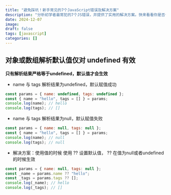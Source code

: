 ```yaml
---
title: "避免踩坑！新手常见的7个JavaScript错误及解决方案"
description: "分析初学者最常犯的7个JS错误，并提供了实用的解决方案。快来看看你是否也在犯这些错误吧"
date: 2024-12-07
image: 
draft: false
tags: [javascript]
categories: []
---
```


## 对象或数组解析默认值仅对 undefined 有效

**只有解析结果严格等于undefined，默认值才会生效**

- name 与 tags 解析结果为undefined，默认赋值成功
```js
const params = { name: undefined, tags: undefined };
const { name = "hello", tags = [] } = params;
console.log(name); // hello
console.log(tags); // []
```
- name 与 tags 解析结果为null，默认赋值失败
```js
const params = { name: null, tags: null };
const { name = "hello", tags = [] } = params;
console.log(name); // null
console.log(tags); // null
```
- 解决方案：使用值的时候 使用 ?? 设置默认值， ?? 在值为null或者undefined的时候生效
```js
const params = { name: null, tags: null };
const _name = params.name ?? "hello";
const _tags = params.tags ?? [];
console.log(_name); // hello
console.log(_tags); // []
```